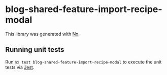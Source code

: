 # blog-shared-feature-import-recipe-modal

This library was generated with [Nx](https://nx.dev).

## Running unit tests

Run `nx test blog-shared-feature-import-recipe-modal` to execute the unit tests via [Jest](https://jestjs.io).
